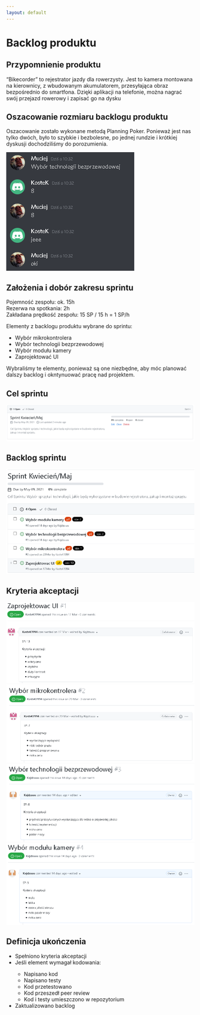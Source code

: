 ```yaml
---
layout: default
---
```

<h1>Backlog produktu</h1>

<h2>Przypomnienie produktu</h2>
<p>“Bikecorder” to rejestrator jazdy dla rowerzysty. Jest to kamera montowana na kierownicy, z wbudowanym akumulatorem, przesyłająca obraz bezpośrednio do smartfona. Dzięki aplikacji na telefonie, można nagrać swój przejazd rowerowy i zapisać go na dysku</p>

<h2>Oszacowanie rozmiaru backlogu produktu</h2>
<p>Oszacowanie zostało wykonane metodą Planning Poker. Ponieważ jest nas tylko dwóch, było to szybkie i bezbolesne, po jednej rundzie i krótkiej dyskusji dochodziliśmy do porozumienia.</p>
<img src="pics/poker.PNG"/>

<h2>Założenia i dobór zakresu sprintu </h2>
<p>Pojemność zespołu: ok. 15h<br />
Rezerwa na spotkania: 2h<br />
Zakładana prędkość zespołu: 15 SP / 15 h = 1 SP/h</p>
<p>Elementy z backlogu produktu wybrane do sprintu:
<ul>
    <li>Wybór mikrokontrolera</li>
    <li>Wybór technologii bezprzewodowej</li>
    <li>Wybór modułu kamery</li>
    <li>Zaprojektować UI</li>
</ul>
Wybraliśmy te elementy, ponieważ są one niezbędne, aby móc planować dalszy backlog i okntynuować pracę nad projektem.
</p>

<h2>Cel sprintu</h2>
<img src="pics/cel_sprintu.PNG" />

<h2>Backlog sprintu</h2>
<div><img src="pics/backlog_sprintu.PNG"/><div>

<h2>Kryteria akceptacji</h2>
<div>
    <img src="pics/sprint1.PNG"/>
    <img src="pics/sprint2.PNG"/>
    <img src="pics/sprint3.PNG"/>
    <img src="pics/sprint4.PNG"/>
<div>

<h2>Definicja ukończenia</h2>
<ul>
    <li>Spełniono kryteria akceptacji</li>
    <li>Jeśli element wymagał kodowania:</li>
        <ul>
            <li>Napisano kod</li>
            <li>Napisano testy</li>
            <li>Kod przetestowano</li>
            <li>Kod przeszedł peer review</li>
            <li>Kod i testy umieszczono w repozytorium</li>
        </ul>
    <li>Zaktualizowano backlog</li>
</ul>
